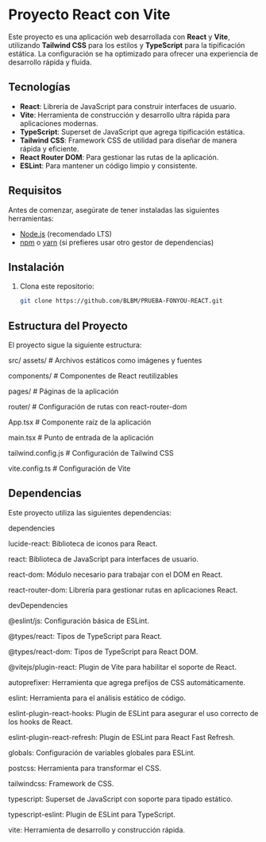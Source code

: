# Proyecto React con Vite

Este proyecto es una aplicación web desarrollada con **React** y **Vite**, utilizando **Tailwind CSS** para los estilos y **TypeScript** para la tipificación estática. La configuración se ha optimizado para ofrecer una experiencia de desarrollo rápida y fluida.

## Tecnologías

- **React**: Librería de JavaScript para construir interfaces de usuario.
- **Vite**: Herramienta de construcción y desarrollo ultra rápida para aplicaciones modernas.
- **TypeScript**: Superset de JavaScript que agrega tipificación estática.
- **Tailwind CSS**: Framework CSS de utilidad para diseñar de manera rápida y eficiente.
- **React Router DOM**: Para gestionar las rutas de la aplicación.
- **ESLint**: Para mantener un código limpio y consistente.

## Requisitos

Antes de comenzar, asegúrate de tener instaladas las siguientes herramientas:

- [Node.js](https://nodejs.org/) (recomendado LTS)
- [npm](https://www.npmjs.com/) o [yarn](https://yarnpkg.com/) (si prefieres usar otro gestor de dependencias)

## Instalación

1. Clona este repositorio:
   ```bash
   git clone https://github.com/BLBM/PRUEBA-FONYOU-REACT.git


## Estructura del Proyecto

El proyecto sigue la siguiente estructura:

src/
  assets/         # Archivos estáticos como imágenes y fuentes
  
  components/     # Componentes de React reutilizables
  
  pages/          # Páginas de la aplicación
  
  router/         # Configuración de rutas con react-router-dom
  
  App.tsx         # Componente raíz de la aplicación
  
  main.tsx        # Punto de entrada de la aplicación
  
tailwind.config.js # Configuración de Tailwind CSS

vite.config.ts    # Configuración de Vite


## Dependencias
Este proyecto utiliza las siguientes dependencias:

dependencies

lucide-react: Biblioteca de iconos para React.

react: Biblioteca de JavaScript para interfaces de usuario.

react-dom: Módulo necesario para trabajar con el DOM en React.

react-router-dom: Librería para gestionar rutas en aplicaciones React.

devDependencies

@eslint/js: Configuración básica de ESLint.

@types/react: Tipos de TypeScript para React.

@types/react-dom: Tipos de TypeScript para React DOM.

@vitejs/plugin-react: Plugin de Vite para habilitar el soporte de React.

autoprefixer: Herramienta que agrega prefijos de CSS automáticamente.

eslint: Herramienta para el análisis estático de código.

eslint-plugin-react-hooks: Plugin de ESLint para asegurar el uso correcto de los hooks de React.

eslint-plugin-react-refresh: Plugin de ESLint para React Fast Refresh.

globals: Configuración de variables globales para ESLint.

postcss: Herramienta para transformar el CSS.

tailwindcss: Framework de CSS.

typescript: Superset de JavaScript con soporte para tipado estático.

typescript-eslint: Plugin de ESLint para TypeScript.

vite: Herramienta de desarrollo y construcción rápida.
